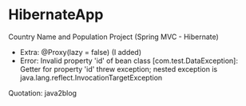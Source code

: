 # HibernateApp
Country Name and Population Project (Spring MVC - Hibernate)

- Extra: @Proxy(lazy = false) (I added)
- Error: Invalid property 'id' of bean class [com.test.DataException]: Getter for property 'id' threw exception; nested exception is java.lang.reflect.InvocationTargetException

Quotation: java2blog
